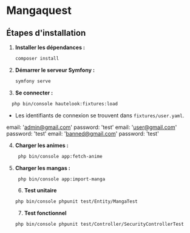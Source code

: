 # Mangaquest

## Étapes d'installation

1. **Installer les dépendances :**

   ```bash
   composer install
   ```

2. **Démarrer le serveur Symfony :**
   ```bash
   symfony serve
   ```
3. **Se connecter :**

```bash
  php bin/console hautelook:fixtures:load
```

- Les identifiants de connexion se trouvent dans `fixtures/user.yaml`.

email: 'admin@gmail.com'
password: 'test'
email: 'user@gmail.com'
password: 'test'
email: 'banned@gmail.com'
password: 'test'

4. **Charger les animes :**
   ```bash
    php bin/console app:fetch-anime
   ```
5. **Charger les mangas :**

   ```bash
    php bin/console app:import-manga
   ```

   6. **Test unitaire**

   ```bash
   php bin/console phpunit test/Entity/MangaTest


   ```

   7. **Test fonctionnel**

   ```bash
   php bin/console phpunit test/Controller/SecurityControllerTest
   ```
